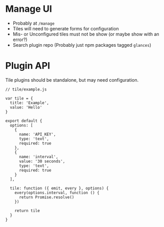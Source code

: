# Manage UI

* Probably at `/manage`
* Tiles will need to generate forms for configuration
* Mis- or Unconfigured tiles must not be show (or maybe show with an error?)
* Search plugin repo (Probably just npm packages tagged `glances`)

# Plugin API

Tile plugins should be standalone, but may need configuration.

```
// tile/example.js

var tile = {
  title: 'Example',
  value: 'Hello'
}

export default {  
  options: [
    {
      name: 'API_KEY',
      type: 'text',
      required: true
    },
    {
      name: 'interval',
      value: '30 seconds',
      type: 'text',
      required: true
    }
  ],

  tile: function ({ emit, every }, options) {
    every(options.interval, function () {
      return Promise.resolve()
    })
    
    return tile
  }
}

```
